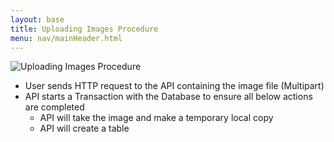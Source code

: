 ```yaml
---
layout: base
title: Uploading Images Procedure
menu: nav/mainHeader.html
---
```


![Uploading Images Procedure]({{site.baseurl}}/images/imgupload.png)

<ul class="list-disc list-inside space-y-2 text-gray-800 m-4 mb-12">
  <li>
    <span class="font-medium">User sends HTTP request to the API containing the image file (Multipart)</span>
  </li>
  <li>
    <span class="font-medium">API starts a Transaction with the Database to ensure all below actions are completed</span>
    <ul class="list-disc list-inside ml-6 mt-2 space-y-1 text-gray-700">
      <li>
        <span>API will take the image and make a temporary local copy</span>
      </li>
      <li>
        <span>API will create a table</span>
      </li>
    </ul>
  </li>
</ul>
